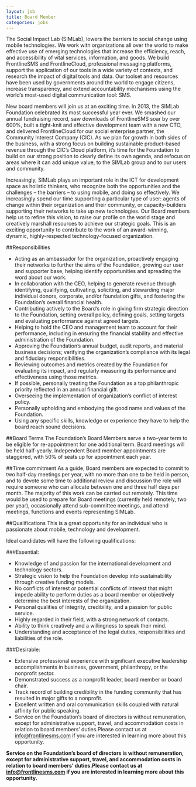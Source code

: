 ```yaml
---
layout: job
title: Board Member
categories: jobs
---
```

The Social Impact Lab (SIMLab), lowers the barriers to social change using mobile technologies. We work with organizations all over the world to make effective use of emerging technologies that increase the efficiency, reach, and accessibility of vital services, information, and goods. We build FrontlineSMS and FrontlineCloud, professional messaging platforms, support the application of our tools in a wide variety of contexts, and research the impact of digital tools and data. Our toolset and resources have been used by governments around the world to engage citizens, increase transparency, and extend accountability mechanisms using the world’s most-used digital communication tool: SMS.

New board members will join us at an exciting time. In 2013, the SIMLab Foundation celebrated its most successful year ever. We smashed our annual fundraising record, saw downloads of FrontlineSMS soar by over 600%, built a tight-knit and effective development team with a new CTO, and delivered FrontlineCloud for our social enterprise partner, the Community Interest Company (CIC). As we plan for growth in both sides of the business, with a strong focus on building sustainable product-based revenue through the CIC’s Cloud platform, it’s time for the Foundation to build on our strong position to clearly define its own agenda, and refocus on areas where it can add unique value, to the SIMLab group and to our users and community.

Increasingly, SIMLab plays an important role in the ICT for development space as holistic thinkers, who recognize both the opportunities and the challenges – the barriers – to using mobile, and doing so effectively. We increasingly spend our time supporting a particular type of user: agents of change within their organization and their community, or capacity-builders supporting their networks to take up new technologies. Our Board members help us to refine this vision, to raise our profile on the world stage and creatively marshall resources to achieve our strategic goals. This is an exciting opportunity to contribute to the work of an award-winning, dynamic, highly-respected technology-focused organization.

##Responsibilities
* Acting as an ambassador for the organization, proactively engaging their networks to further the aims of the Foundation, growing our user and supporter base, helping identify opportunities and spreading the word about our work.
* In collaboration with the CEO, helping to generate revenue through identifying, qualifying, cultivating, soliciting, and stewarding major individual donors, corporate, and/or foundation gifts, and fostering the Foundation’s overall financial health.
* Contributing actively to the Board’s role in giving firm strategic direction to the Foundation, setting overall policy, defining goals, setting targets and evaluating performance against agreed targets.
* Helping to hold the CEO and management team to account for their performance, including in ensuring the financial stability and effective administration of the Foundation.
* Approving the Foundation’s annual budget, audit reports, and material business decisions; verifying the organization’s compliance with its legal and fiduciary responsibilities.
* Reviewing outcomes and metrics created by the Foundation for evaluating its impact, and regularly measuring its performance and effectiveness using those metrics.
* If possible, personally treating the Foundation as a top philanthropic priority reflected in an annual financial gift.
* Overseeing the implementation of organization’s conflict of interest policy.
* Personally upholding and embodying the good name and values of the Foundation.
* Using any specific skills, knowledge or experience they have to help the board reach sound decisions.

##Board Terms
The Foundation’s Board Members serve a two-year term to be eligible for re-appointment for one additional term. Board meetings will be held half-yearly. Independent Board member appointments are staggered, with 50% of seats up for appointment each year.

##Time commitment
As a guide, Board members are expected to commit to two half-day meetings per year, with no more than one to be held in person, and to devote some time to additional review and discussion the role will require someone who can allocate between one and three half days per month. The majority of this work can be carried out remotely. This time would be used to prepare for Board meetings (currently held remotely, two per year), occasionally attend sub-committee meetings, and attend meetings, functions and events representing SIMLab.

##Qualifications
This is a great opportunity for an individual who is passionate about mobile, technology and development.

Ideal candidates will have the following qualifications:

###Essential:
* Knowledge of and passion for the international development and technology sectors.
* Strategic vision to help the Foundation develop into sustainability through creative funding models.
* No conflicts of interest or potential conflicts of interest that might impede ability to perform duties as a board member or objectively determine the best interests of the organization.
* Personal qualities of integrity, credibility, and a passion for public service.
* Highly regarded in their field, with a strong network of contacts.
* Ability to think creatively and a willingness to speak their mind.
* Understanding and acceptance of the legal duties, responsibilities and liabilities of the role.

###Desirable:
* Extensive professional experience with significant executive leadership accomplishments in business, government, philanthropy, or the nonprofit sector.
* Demonstrated success as a nonprofit leader, board member or board chair.
* Track record of building credibility in the funding community that has resulted in major gifts to a nonprofit.
* Excellent written and oral communication skills coupled with natural affinity for public speaking.
* Service on the Foundation’s board of directors is without remuneration, except for administrative support, travel, and accommodation costs in relation to board members’ duties.Please contact us at info@frontlinesms.com if you are interested in learning more about this opportunity.

**Service on the Foundation’s board of directors is without remuneration, except for administrative support, travel, and accommodation costs in relation to board members’ duties.Please contact us at info@frontlinesms.com if you are interested in learning more about this opportunity.**
